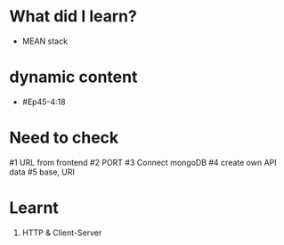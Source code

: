 # What did I learn?
- MEAN stack
# dynamic content
- #Ep45-4:18
# Need to check
#1 URL from frontend
#2 PORT
#3 Connect mongoDB
#4 create own API data
#5 base, URI
# Learnt
1. HTTP & Client-Server
